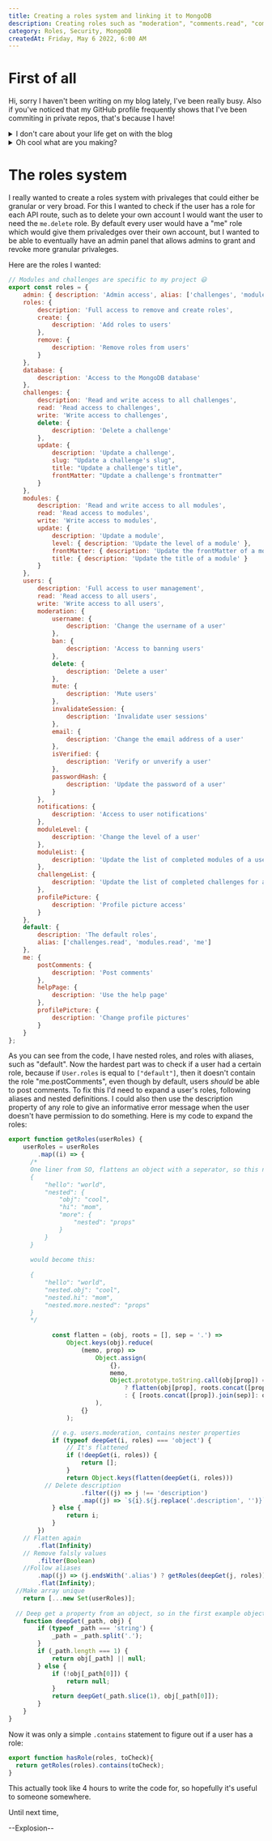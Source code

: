 ```yaml
---
title: Creating a roles system and linking it to MongoDB
description: Creating roles such as "moderation", "comments.read", "comments.write", "admin.read", etc
category: Roles, Security, MongoDB
createdAt: Friday, May 6 2022, 6:00 AM
---
```


# First of all
Hi, sorry I haven't been writing on my blog lately, I've been really busy. Also if you've noticed that my GitHub profile frequently shows that I've been commiting in private repos, that's because I have!

<details>
  <summary>I don't care about your life get on with the blog</summary>
  ok keep scrolling
</details>

<details>
  <summary>Oh cool what are you making?</summary>
  It's a pretty complicated website for school, it has an accounts system, email verification, and uses GraphQL for the API. It also hooks up with MongoDB and runs on SvelteKit!
</details>

# The roles system
I really wanted to create a roles system with privaleges that could either be granular or very broad. For this I wanted to check if the user has a role for each API route, such as to delete your own account I would want the user to need the `me.delete` role. By default every user would have a "me" role which would give them privaledges over their own account, but I wanted to be able to eventually have an admin panel that allows admins to grant and revoke more granular privaleges. 

Here are the roles I wanted:
```js
// Modules and challenges are specific to my project 😃
export const roles = {
	admin: { description: 'Admin access', alias: ['challenges', 'modules', 'users', 'database'] },
	roles: {
		description: 'Full access to remove and create roles',
		create: {
			description: 'Add roles to users'
		},
		remove: {
			description: 'Remove roles from users'
		}
	},
	database: {
		description: 'Access to the MongoDB database'
	},
	challenges: {
		description: 'Read and write access to all challenges',
		read: 'Read access to challenges',
		write: 'Write access to challenges',
		delete: {
			description: 'Delete a challenge'
		},
		update: {
			description: 'Update a challenge',
			slug: "Update a challenge's slug",
			title: "Update a challenge's title",
			frontMatter: "Update a challenge's frontmatter"
		}
	},
	modules: {
		description: 'Read and write access to all modules',
		read: 'Read access to modules',
		write: 'Write access to modules',
		update: {
			description: 'Update a module',
			level: { description: 'Update the level of a module' },
			frontMatter: { description: 'Update the frontMatter of a module' },
			title: { description: 'Update the title of a module' }
		}
	},
	users: {
		description: 'Full access to user management',
		read: 'Read access to all users',
		write: 'Write access to all users',
		moderation: {
			username: {
				description: 'Change the username of a user'
			},
			ban: {
				description: 'Access to banning users'
			},
			delete: {
				description: 'Delete a user'
			},
			mute: {
				description: 'Mute users'
			},
			invalidateSession: {
				description: 'Invalidate user sessions'
			},
			email: {
				description: 'Change the email address of a user'
			},
			isVerified: {
				description: 'Verify or unverify a user'
			},
			passwordHash: {
				description: 'Update the password of a user'
			}
		},
		notifications: {
			description: 'Access to user notifications'
		},
		moduleLevel: {
			description: 'Change the level of a user'
		},
		moduleList: {
			description: 'Update the list of completed modules of a user'
		},
		challengeList: {
			description: 'Update the list of completed challenges for a user'
		},
		profilePicture: {
			description: 'Profile picture access'
		}
	},
	default: {
		description: 'The default roles',
		alias: ['challenges.read', 'modules.read', 'me']
	},
	me: {
		postComments: {
			description: 'Post comments'
		},
		helpPage: {
			description: 'Use the help page'
		},
		profilePicture: {
			description: 'Change profile pictures'
		}
	}
};
```

As you can see from the code, I have nested roles, and roles with aliases, such as "default". Now the hardest part was to check if a user had a certain role, because if `User.roles` is equal to `["default"]`, then it doesn't contain the role "me.postComments", even though by default, users _should_ be able to post comments. To fix this I'd need to expand a user's roles, following aliases and nested definitions. I could also then use the description property of any role to give an informative error message when the user doesn't have permission to do something. Here is my code to expand the roles: 

```js
export function getRoles(userRoles) {
	userRoles = userRoles
		.map((i) => {
      /*
      One liner from SO, flattens an object with a seperator, so this nested object:
      {
          "hello": "world",
          "nested": {
              "obj": "cool",
              "hi": "mom",
              "more": {
                  "nested": "props"
              }
          }
      }
      
      would become this:
      
      {
          "hello": "world",
          "nested.obj": "cool",
          "nested.hi": "mom",
          "nested.more.nested": "props"
      }
      */
    
			const flatten = (obj, roots = [], sep = '.') =>
				Object.keys(obj).reduce(
					(memo, prop) =>
						Object.assign(
							{},
							memo,
							Object.prototype.toString.call(obj[prop]) === '[object Object]'
								? flatten(obj[prop], roots.concat([prop]), sep)
								: { [roots.concat([prop]).join(sep)]: obj[prop] }
						),
					{}
				);

			// e.g. users.moderation, contains nester properties
			if (typeof deepGet(i, roles) === 'object') {
				// It's flattened
				if (!deepGet(i, roles)) {
					return [];
				}
				return Object.keys(flatten(deepGet(i, roles)))
          // Delete description
					.filter((j) => j !== 'description')
					.map((j) => `${i}.${j.replace('.description', '')}`);
			} else {
				return i;
			}
		})
    // Flatten again
		.flat(Infinity)
    // Remove falsly values
		.filter(Boolean)
    //Follow aliases
		.map((j) => (j.endsWith('.alias') ? getRoles(deepGet(j, roles)) : j))
		.flat(Infinity);
  //Make array unique
	return [...new Set(userRoles)];
  
  // Deep get a property from an object, so in the first example object you could do deepGet("nested.more.nested", exampleObj) -> "props"
	function deepGet(_path, obj) {
		if (typeof _path === 'string') {
			_path = _path.split('.');
		}
		if (_path.length === 1) {
			return obj[_path] || null;
		} else {
			if (!obj[_path[0]]) {
				return null;
			}
			return deepGet(_path.slice(1), obj[_path[0]]);
		}
	}
}
```

Now it was only a simple `.contains` statement to figure out if a user has a role:
```js
export function hasRole(roles, toCheck){
  return getRoles(roles).contains(toCheck);
}
```

This actually took like 4 hours to write the code for, so hopefully it's useful to someone somewhere.

Until next time,

--Explosion--
